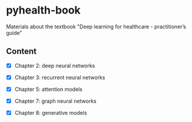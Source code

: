 # pyhealth-book
Materials about the textbook "Deep learning for healthcare - practitioner’s guide"

## Content
- [x] Chapter 2: deep neural networks
- [x] Chapter 3: recurrent neural networks
- [x] Chapter 5: attention models
- [x] Chapter 7: graph neural networks 
- [x] Chapter 8: generative models

